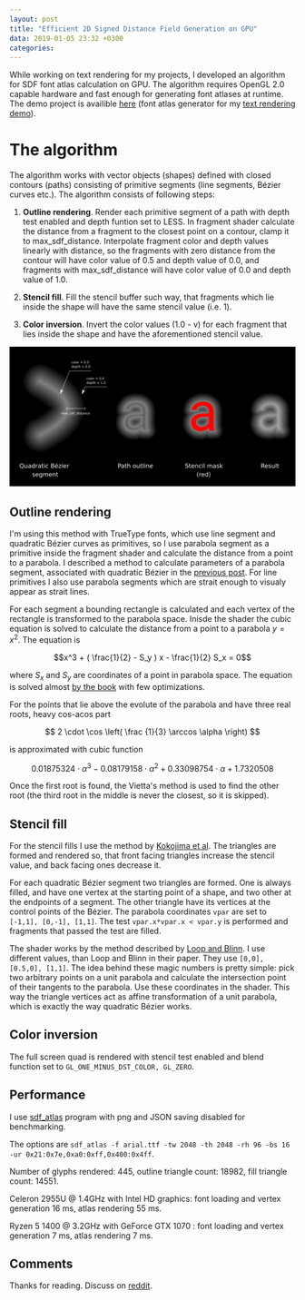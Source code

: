 ```yaml
---
layout: post
title: "Efficient 2D Signed Distance Field Generation on GPU"
data: 2019-01-05 23:32 +0300
categories: 
---
```


While working on text rendering for my projects, I developed an algorithm for SDF font atlas calculation on GPU. The algorithm requires OpenGL 2.0 capable hardware and fast enough for generating font atlases at runtime. The demo project is availible [here](https://github.com/astiopin/sdf_atlas) (font atlas generator for my [text rendering demo](https://github.com/astiopin/webgl_fonts)).

# The algorithm

The algorithm works with vector objects (shapes) defined with closed contours (paths) consisting of primitive segments (line segments, Bézier curves etc.). The algorithm consists of following steps:

1. **Outline rendering**. Render each primitive segment of a path with depth test enabled and depth funtion set to LESS. In fragment shader calculate the distance from a fragment to the closest point on a contour, clamp it to max_sdf_distance. Interpolate fragment color and depth values linearly with distance, so the fragments with zero distance from the contour will have color value of 0.5 and depth value of 0.0, and fragments with max_sdf_distance will have color value of 0.0 and depth value of 1.0.

2. **Stencil fill**. Fill the stencil buffer such way, that fragments which lie inside the shape will have the same stencil value (i.e. 1).

3. **Color inversion**. Invert the color values (1.0 - v) for each fragment that lies inside the shape and have the aforementioned stencil value.

![](/assets/sdf_on_gpu.png)

## Outline rendering

I'm using this method with TrueType fonts, which use line segment and quadratic Bézier curves as primitives, so I use parabola segment as a primitive inside the fragment shader and calculate the distance from a point to a parabola. I described a method to calculate parameters of a parabola segment, associated with quadratic Bézier in the [previous post](https://astiopin.github.io/2019/01/04/qbez-parabola.html). For line primitives I also use parabola segments which are strait enough to visualy appear as strait lines.

For each segment a bounding rectangle is calculated and each vertex of the rectangle is transformed to the parabola space. Inisde the shader the cubic equation is solved to calculate the distance from a point to a parabola $y=x^2$. The equation is

$$x^3 + ( \frac{1}{2} - S_y ) x - \frac{1}{2} S_x = 0$$

where $S_x$ and $S_y$ are coordinates of a point in parabola space. The equation is solved almost [by the book](https://en.wikipedia.org/wiki/Cubic_function) with few optimizations.

For the points that lie above the evolute of the parabola and have three real roots, heavy cos-acos part

$$ 2 \cdot \cos \left( \frac {1}{3} \arccos \alpha \right) $$

is approximated with cubic function

$$ 0.01875324 \cdot \alpha^3 - 0.08179158 \cdot \alpha^2 + 0.33098754 \cdot \alpha + 1.7320508 $$

Once the first root is found, the Vietta's method is used to find the other root (the third root in the middle is never the closest, so it is skipped).

## Stencil fill

For the stencil fills I use the method by [Kokojima et al](https://www.deepdyve.com/lp/association-for-computing-machinery/resolution-independent-rendering-of-deformable-vector-objects-using-YmvFNsOBWj). The triangles are formed and rendered so, that front facing triangles increase the stencil value, and back facing ones decrease it.

For each quadratic Bézier segment two triangles are formed. One is always filled, and have one vertex at the starting point of a shape, and two other at the endpoints of a segment. The other triangle have its vertices at the control points of the Bézier. The parabola coordinates ```vpar``` are set to ```[-1,1], [0,-1], [1,1]```. The test ```vpar.x*vpar.x < vpar.y``` is performed and fragments that passed the test are filled. 

The shader works by the method described by [Loop and Blinn](https://www.microsoft.com/en-us/research/wp-content/uploads/2005/01/p1000-loop.pdf). I use different values, than Loop and Blinn in their paper. They use ```[0,0], [0.5,0], [1,1]```. The idea behind these magic numbers is pretty simple: pick two arbitrary points on a unit parabola and calculate the intersection point of their tangents to the parabola. Use these coordinates in the shader. This way the triangle vertices act as affine transformation of a unit parabola, which is exactly the way quadratic Bézier works.

## Color inversion

The full screen quad is rendered with stencil test enabled and blend function set to ```GL_ONE_MINUS_DST_COLOR, GL_ZERO```.

## Performance

I use [sdf_atlas](https://github.com/astiopin/sdf_atlas) program with png and JSON saving disabled for benchmarking.

The options are ```sdf_atlas -f arial.ttf -tw 2048 -th 2048 -rh 96 -bs 16 -ur 0x21:0x7e,0xa0:0xff,0x400:0x4ff```.

Number of glyphs rendered: 445, outline triangle count: 18982, fill triangle count: 14551.

Celeron 2955U @ 1.4GHz with Intel HD graphics: font loading and vertex generation 16 ms, atlas rendering 55 ms.

Ryzen 5 1400 @ 3.2GHz with GeForce GTX 1070 : font loading and vertex generation 7 ms, atlas rendering 7 ms.

## Comments

Thanks for reading. Discuss on [reddit](https://www.reddit.com/r/GraphicsProgramming/comments/adbx52/efficient_2d_signed_distance_field_generation_on/).